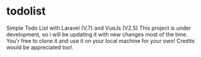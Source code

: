 # todolist
Simple Todo List with Laravel (V.7) and VueJs (V2.5)
This project is under development, so i will be updating it with new changes most of the time.
You'r free to clone it and use it on your local machine for your own! Credits would be appreciated too!.

